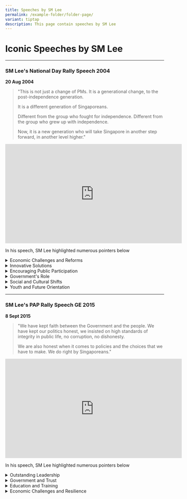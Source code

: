```yaml
---
title: Speeches by SM Lee
permalink: /example-folder/folder-page/
variant: tiptap
description: This page contain speeches by SM Lee
---
```

<h1>Iconic Speeches by SM Lee</h1>
<hr>
<h3>SM Lee's National Day Rally Speech 2004</h3>
<p><strong>20 Aug 2004</strong>
</p>
<blockquote>
<p></p>
<p>"This is not just a change of PMs. It is a generational change, to the
post-independence generation.</p>
<p>It is a different generation of Singaporeans.</p>
<p>Different from the group who fought for independence. Different from the
group who grew up with independence.</p>
<p>Now, it is a new generation who will take Singapore in another step forward,
in another level higher."</p>
<p></p>
</blockquote>
<div class="iframe-wrapper">
<iframe height="315" width="560" allowfullscreen="true" frameborder="0" src="https://www.youtube.com/embed/1nWK-F36fBs?si=jN6HvYdgHFvPBlKP"></iframe>
</div>
<p>In his speech, SM Lee highlighted numerous pointers below</p>
<div data-type="detailGroup" class="isomer-accordion isomer-accordion-white">
<details class="isomer-details">
<summary>Economic Challenges and Reforms</summary>
<div data-type="detailsContent" class="isomer-details-content">
<ul data-tight="true" class="tight">
<li>
<p>Emphasized the need for ongoing wage reforms to boost productivity and
economic competitiveness.</p>
</li>
<li>
<p>Highlighted the importance of fostering a supportive environment for entrepreneurs.
The government aimed to reduce bureaucratic obstacles and encourage innovative
ventures.</p>
</li>
</ul>
</div>
</details>
<details class="isomer-details">
<summary>Innovative Solutions</summary>
<div data-type="detailsContent" class="isomer-details-content">
<ul data-tight="true" class="tight">
<li>
<p>Used the example of the Duck Tours and Hippo Tours to illustrate the challenges
and eventual success of innovative businesses in Singapore. This highlighted
the need for government flexibility in addressing unconventional business
models.</p>
</li>
</ul>
</div>
</details>
<details class="isomer-details">
<summary>Encouraging Public Participation</summary>
<div data-type="detailsContent" class="isomer-details-content">
<ul data-tight="true" class="tight">
<li>
<p>Announced the removal of licensing requirements for indoor talks, except
those discussing sensitive issues like race and religion.</p>
</li>
<li>
<p>Plans to further liberalize the Speakers' Corner, allowing more activities
and expressions of free speech, provided they do not incite racial or religious
discord or violence.</p>
</li>
</ul>
</div>
</details>
<details class="isomer-details">
<summary>Government's Role</summary>
<div data-type="detailsContent" class="isomer-details-content">
<ul data-tight="true" class="tight">
<li>
<p>Stressed the necessity for the government to continually reassess and
adapt policies to meet new challenges and opportunities such as the Goods
and Services Tax (GST) and Central Provident Fund (CPF) adjustments.</p>
</li>
</ul>
</div>
</details>
<details class="isomer-details">
<summary>Social and Cultural Shifts</summary>
<div data-type="detailsContent" class="isomer-details-content">
<ul data-tight="true" class="tight">
<li>
<p>Encouraged individuals and the government to challenge the status quo
and avoid conformity.</p>
</li>
</ul>
</div>
</details>
<details class="isomer-details">
<summary>Youth and Future Orientation</summary>
<div data-type="detailsContent" class="isomer-details-content">
<ul data-tight="true" class="tight">
<li>
<p>Urged the younger generation to be forward-looking and not be deterred
by older generations' pessimism or cautionary tales. Importance of learning
from the past while innovating for the future.</p>
</li>
</ul>
</div>
</details>
</div>
<hr>
<h3>SM Lee's PAP Rally Speech GE 2015</h3>
<p><strong>8 Sept 2015</strong>
</p>
<p></p>
<blockquote>
<p></p>
<p>"We have kept faith between the Government and the people. We have kept
our politics honest, we insisted on high standards of integrity in public
life, no corruption, no dishonesty.</p>
<p></p>
<p>We are also honest when it comes to policies and the choices that we have
to make. We do right by Singaporeans."</p>
</blockquote>
<div class="iframe-wrapper">
<iframe height="315" width="560" allowfullscreen="true" frameborder="0" src="https://www.youtube.com/embed/TyXZFAjepag?si=PQn40PDo8nEWVpah"></iframe>
</div>
<p>In his speech, SM Lee highlighted numerous pointers below</p>
<div data-type="detailGroup" class="isomer-accordion isomer-accordion-white">
<details class="isomer-details">
<summary>Outstanding Leadership</summary>
<div data-type="detailsContent" class="isomer-details-content">
<ul data-tight="true" class="tight">
<li>
<p>Highlighted the critical role of exceptional leadership in Singapore’s
development.</p>
</li>
<li>
<p>Having competent leaders has been a cornerstone of Singapore’s progress,
ensuring the country's stability and growth.</p>
</li>
<li>
<p>There are lineage of strong leaders in the labor movement and the government</p>
</li>
</ul>
</div>
</details>
<details class="isomer-details">
<summary>Government and Trust</summary>
<div data-type="detailsContent" class="isomer-details-content">
<ul data-tight="true" class="tight">
<li>
<p>Relationship between the government and the people is built on trust and
high standards of integrity.</p>
</li>
<li>
<p>The government has consistently kept its promises and maintained honest
politics, which is crucial for gaining the public’s trust.</p>
</li>
<li>
<p>This bond allows the government to act decisively, even in tough situations,
for the greater good of the country.</p>
</li>
</ul>
</div>
</details>
<details class="isomer-details">
<summary>Education and Training</summary>
<div data-type="detailsContent" class="isomer-details-content">
<ul data-tight="true" class="tight">
<li>
<p>Importance of education and continuous training for the workforce. Initiatives
like SkillsFuture are highlighted as</p>
</li>
<li>
<p>The government aims to ensure that Singaporeans are well-prepared for
the evolving job market.</p>
</li>
</ul>
</div>
</details>
<details class="isomer-details">
<summary>Economic Challenges and Resilience</summary>
<div data-type="detailsContent" class="isomer-details-content">
<ul data-tight="true" class="tight">
<li>
<p>Exceptional leadership is necessary to navigate economic challenges. Global
competition and technological advancements as ongoing challenges that require
strategic leadership to ensure Singapore remains competitive.</p>
</li>
<li>
<p>There is a need for policies that balance economic growth with social
stability.</p>
</li>
</ul>
</div>
</details>
</div>
<p></p>